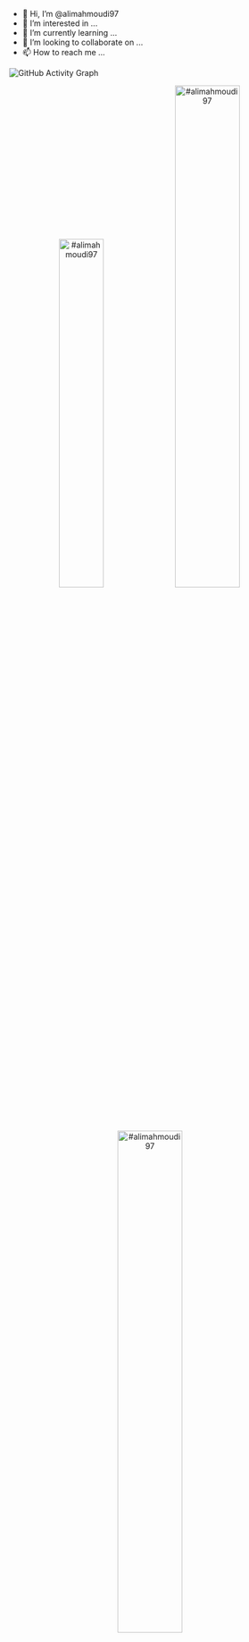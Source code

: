 - 👋 Hi, I’m @alimahmoudi97
- 👀 I’m interested in ...
- 🌱 I’m currently learning ...
- 💞️ I’m looking to collaborate on ...
- 📫 How to reach me ...

<!---
alimahmoudi97/alimahmoudi97 is a ✨ special ✨ repository because its `README.md` (this file) appears on your GitHub profile.
You can click the Preview link to take a look at your changes.
--->
![GitHub Activity Graph](https://cdn.hackernoon.com/images/cl-0-trqiv-904-gq-0-as-63-xgab-2-dm.jpg)

<p align="center">
<img width="40%" src="https://github-readme-stats.vercel.app/api/top-langs?username=#alimahmoudi97&show_icons=true&theme=dracula&title_color=ff8000&text_color=ffffff&bg_color=6a6a6a&locale=en&layout=compact&hide_border=true" alt="#alimahmoudi97" /> 
<img width="48%" src="https://github-readme-stats.vercel.app/api?username=#alimahmoudi97&show_icons=true&theme=dracula&title_color=ff8000&text_color=ffffff&bg_color=6a6a6a&locale=en&hide_border=true" alt="#alimahmoudi97" />
<img width="48%" src="https://github-readme-streak-stats.herokuapp.com/?user=#alimahmoudi97&theme=highcontrast&hide_border=true" alt="#alimahmoudi97" />
</p>
